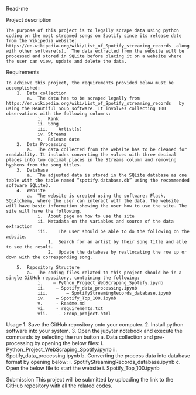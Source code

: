Read-me

Project description 

	The purpose of this project is to legally scrape data using python coding on the most streamed songs on Spotify since its release date from the Wikipedia website: https://en.wikipedia.org/wiki/List_of_Spotify_streaming_records  along with other software(s).  The data extracted from the website will be processed and stored in SQLite before placing it on a website where the user can view, update and delete the data. 

Requirements

	To achieve this project, the requirements provided below must be accomplished: 
		1.	Data collection
			a.	The data has to be scraped legally from https://en.wikipedia.org/wiki/List_of_Spotify_streaming_records   by using the Beautiful Soup software. It involves collecting 100 observations with the following columns:
				i.	Rank
				ii.	Song
				iii.	Artist(s)
				iv.	Streams
				v.	Release date
		2.	Data Processing
			a.	The data collected from the website has to be cleaned for readability. It includes converting the values with three decimal places into two decimal places in the Streams column and removing hyphens from the song titles.
		3.	Database
			a.	The adjusted data is stored in the SQLite database as one table with the table named “spotify.database.db” using the recommended software SQLite3.
		4.	Website
			a.	The website is created using the software: Flask, SQLAlchemy, where the user can interact with the data. The website will have basic information showing the user how to use the site. The site will have the following.
				i.	About page on how to use the site 
				ii.	Metadata on the variables and source of the data extraction
				iii.	The user should be able to do the following on the website.
					1.	Search for an artist by their song title and able to see the result.
					2.	Update the database by reallocating the row up or down with the corresponding song.
					
		5.	Repository Structure
			a.	The coding files related to this project should be in a single GitHub repository, containing the following:
				i.	  – Python_Project_WebScraping_Spotify.ipynb
				ii.	   – Spotify_data_processing.ipynb
				iii.	   – SpotifyStreamingRecords_database.ipynb
				iv.	   – Spotify_Top_100.ipynb
				v.	   - Readme.md
				vi.	   - requirements.txt
				vii.	- Group_project.html
Usage
	1.	Save the GitHub repository onto your computer.
	2.	Install python software into your system.
	3.	Open the jupyter notebook and execute the commands by selecting the run button 
		a.	Data collection and pre-processing by opening the below files:
			i.	Python_Project_WebScraping_Spotify.ipynb
			ii.	Spotify_data_processing.ipynb
		b.	Converting the process data into database format by opening below:
			i.	SpotifyStreamingRecords_database.ipynb
		c.	Open the below file to start the website
			i.	Spotify_Top_100.ipynb

Submission
	This project will be submitted by uploading the link to the GitHub repository with all the related codes.
	



